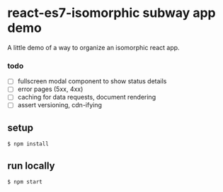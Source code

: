 # react-es7-isomorphic subway app demo

A little demo of a way to organize an isomorphic react app.

### todo

* [ ] fullscreen modal component to show status details
* [ ] error pages (5xx, 4xx)
* [ ] caching for data requests, document rendering
* [ ] assert versioning, cdn-ifying

## setup

```
$ npm install
```

## run locally

```
$ npm start
```

